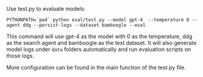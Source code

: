 Use test.py to evaluate models:

```
PYTHONPATH=`pwd` python eval/test.py --model gpt-4  --temperature 0 --agent ddg --persist-logs --dataset bamboogle --eval
```
This command will use gpt-4 as the model with 0 as the temperature, ddg as the search agent and bamboogle as the test dataset. It will also generate model logs under `data` folders automatically and run evaluation scripts on those logs.

More configuration can be found in the main function of the test.py file.